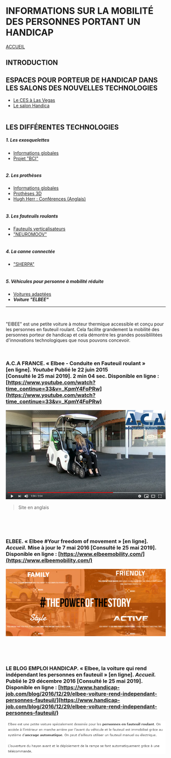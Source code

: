 # INFORMATIONS SUR LA MOBILITÉ DES PERSONNES PORTANT UN HANDICAP
[ACCUEIL](index.md)
## INTRODUCTION  

## ESPACES POUR PORTEUR DE HANDICAP DANS LES SALONS DES NOUVELLES TECHNOLOGIES 
* [Le CES à Las Vegas](ces.md)
* [Le salon Handica](handica.md)
<br/> <br/>
## LES DIFFÉRENTES TECHNOLOGIES
##### 1. Les exosquelettes 
- [Informations globales](exoprésent.md)
- [Projet "BCI"](BCI.md)
<br/><br/>
##### 2. Les prothèses
- [Informations globales](Prothèseinfo.md)
- [Prothèses 3D](Prothèse3D.md)
- [Hugh Herr : Conférences (Anglais)](Hughvidéo.md)
<br/><br/>
##### 3. Les fauteuils roulants
- [Fauteuils verticalisateurs](FauteuilVertical.md)
- ["NEUROMOOV"](Neuromoov.md)
<br/><br/>
##### 4. La canne connectée
- ["SHERPA"](Canneconnectée.md)
<br/><br/>
##### 5. Véhicules pour personne à mobilité réduite
- [Voitures adaptées](Voitureadaptée.md)
- **_Voiture "ELBEE"_**

----------------------------------------------------------
<br/>

"ElBEE" est une petite voiture à moteur thermique accessible et conçu pour les personnes en fauteuil roulant.
Cela facilite grandement la mobilité des personnes porteur de handicap et cela démontre les grandes possiblilitées d'innovations technologiques que nous pouvons concevoir.


<br/>

### A.C.A FRANCE. « Elbee - Conduite en Fauteuil roulant » [en ligne]. _Youtube_ Publié le 22 juin 2015 [Consulté le 25 mai 2019]. 2 min 04 sec. Disponible en ligne : [https://www.youtube.com/watch?time_continue=33&v=_KpmY4FoPRw](https://www.youtube.com/watch?time_continue=33&v=_KpmY4FoPRw) 
![ELBEE3.PNG](images/ELBEE3.PNG "Démonstration de ELBEE")
> Site en anglais

<br/><br/><br/>

### ELBEE. « Elbee #Your freedom of movement » [en ligne]. _Accueil._ Mise à jour le 7 mai 2016 [Consulté le 25 mai 2019]. Disponible en ligne : [https://www.elbeemobility.com/](https://www.elbeemobility.com/)
![ELBEE1.PNG](images/ELBEE1.PNG "Site officiel")

<br/><br/><br/>

### LE BLOG EMPLOI HANDICAP. « Elbee, la voiture qui rend indépendant les personnes en fauteuil » [en ligne]. _Accueil._ Publié le 29 décembre 2016 [Consulté le 25 mai 2019]. Disponible en ligne : [https://www.handicap-job.com/blog/2016/12/29/elbee-voiture-rend-independant-personnes-fauteuil/](https://www.handicap-job.com/blog/2016/12/29/elbee-voiture-rend-independant-personnes-fauteuil/)
![ELBEE2.PNG](images/ELBEE2.PNG "Descriptif de ELBEE")

